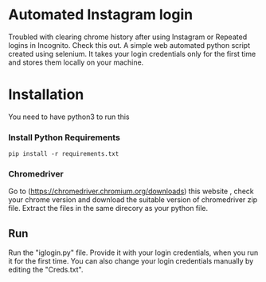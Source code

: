 # Automated Instagram login
Troubled with clearing chrome history after using Instagram or Repeated logins in Incognito.
Check this out.
A simple web automated python script created using selenium. It takes your login credentials only for the first time and stores them locally on your machine.

# Installation
You need to have python3 to run this

### Install Python Requirements
```
pip install -r requirements.txt
```

### Chromedriver
Go to (https://chromedriver.chromium.org/downloads) this website , check your chrome version and download the suitable version of chromedriver zip file. Extract the files in the same direcory as your python file.

## Run
Run the "iglogin.py" file. Provide it with your login credentials, when you run it for the first time. You can also change your login credentials manually by editing the "Creds.txt".